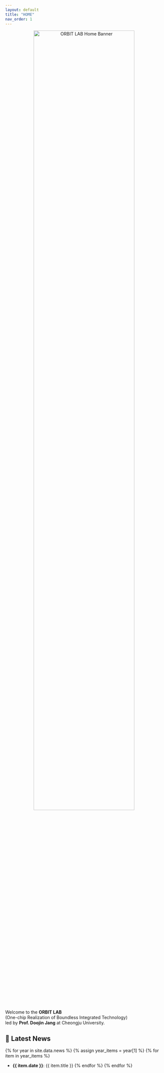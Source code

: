 ```yaml
---
layout: default
title: "HOME"
nav_order: 1
---
```


<p align="center">
  <img src="/orbit_lab/assets/img/home_banner.png" alt="ORBIT LAB Home Banner" width="80%">
</p>

Welcome to the **ORBIT LAB**  
(One-chip Realization of Boundless Integrated Technology)  
led by **Prof. Doojin Jang** at Cheongju University.

## 📰 Latest News

{% for year in site.data.news %}
  {% assign year_items = year[1] %}
  {% for item in year_items %}
  - <strong>{{ item.date }}</strong>: {{ item.title }}
  {% endfor %}
{% endfor %}
